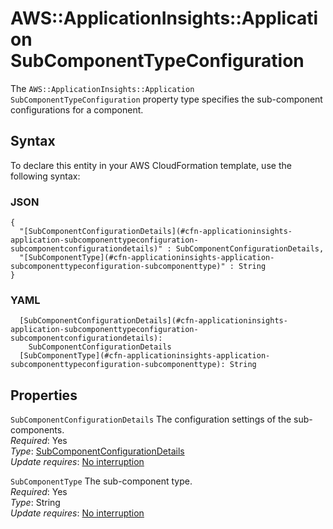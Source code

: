 # AWS::ApplicationInsights::Application SubComponentTypeConfiguration<a name="aws-properties-applicationinsights-application-subcomponenttypeconfiguration"></a>

The `AWS::ApplicationInsights::Application SubComponentTypeConfiguration` property type specifies the sub\-component configurations for a component\.

## Syntax<a name="aws-properties-applicationinsights-application-subcomponenttypeconfiguration-syntax"></a>

To declare this entity in your AWS CloudFormation template, use the following syntax:

### JSON<a name="aws-properties-applicationinsights-application-subcomponenttypeconfiguration-syntax.json"></a>

```
{
  "[SubComponentConfigurationDetails](#cfn-applicationinsights-application-subcomponenttypeconfiguration-subcomponentconfigurationdetails)" : SubComponentConfigurationDetails,
  "[SubComponentType](#cfn-applicationinsights-application-subcomponenttypeconfiguration-subcomponenttype)" : String
}
```

### YAML<a name="aws-properties-applicationinsights-application-subcomponenttypeconfiguration-syntax.yaml"></a>

```
  [SubComponentConfigurationDetails](#cfn-applicationinsights-application-subcomponenttypeconfiguration-subcomponentconfigurationdetails):
    SubComponentConfigurationDetails
  [SubComponentType](#cfn-applicationinsights-application-subcomponenttypeconfiguration-subcomponenttype): String
```

## Properties<a name="aws-properties-applicationinsights-application-subcomponenttypeconfiguration-properties"></a>

`SubComponentConfigurationDetails` <a name="cfn-applicationinsights-application-subcomponenttypeconfiguration-subcomponentconfigurationdetails"></a>
The configuration settings of the sub\-components\.  
_Required_: Yes  
_Type_: [SubComponentConfigurationDetails](aws-properties-applicationinsights-application-subcomponentconfigurationdetails.md)  
_Update requires_: [No interruption](https://docs.aws.amazon.com/AWSCloudFormation/latest/UserGuide/using-cfn-updating-stacks-update-behaviors.html#update-no-interrupt)

`SubComponentType` <a name="cfn-applicationinsights-application-subcomponenttypeconfiguration-subcomponenttype"></a>
The sub\-component type\.  
_Required_: Yes  
_Type_: String  
_Update requires_: [No interruption](https://docs.aws.amazon.com/AWSCloudFormation/latest/UserGuide/using-cfn-updating-stacks-update-behaviors.html#update-no-interrupt)
